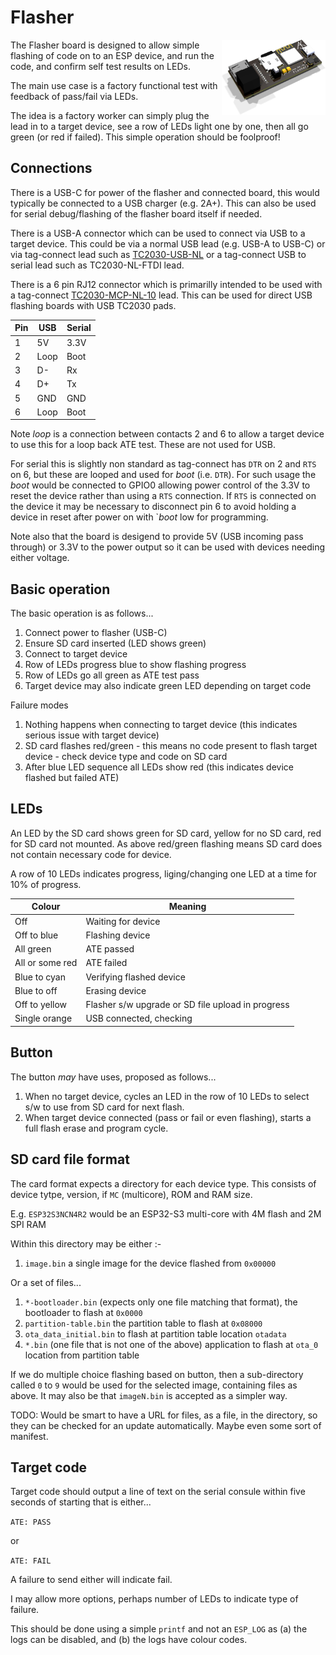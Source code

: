 # Flasher

<img src='PCB/Flasher/Flasher.png' align=right width=33%>

The Flasher board is designed to allow simple flashing of code on to an ESP device, and run the code, and confirm self test results on LEDs.

The main use case is a factory functional test with feedback of pass/fail via LEDs.

The idea is a factory worker can simply plug the lead in to a target device, see a row of LEDs light one by one, then all go green (or red if failed). This simple operation should be foolproof!

## Connections

There is a USB-C for power of the flasher and connected board, this would typically be connected to a USB charger (e.g. 2A+). This can also be used for serial debug/flashing of the flasher board itself if needed.

There is a USB-A connector which can be used to connect via USB to a target device. This could be via a normal USB lead (e.g. USB-A to USB-C) or via tag-connect lead such as [TC2030-USB-NL](https://www.tag-connect.com/product/tc2030-usb-nl) or a tag-connect USB to serial lead such as TC2030-NL-FTDI lead.

There is a 6 pin RJ12 connector which is primarilly intended to be used with a tag-connect [TC2030-MCP-NL-10](https://www.tag-connect.com/product/tc2030-mcp-nl-10-6-pin-cable-with-rj12-modular-plug-for-microchip-icd-10-version) lead. This can be used for direct USB flashing boards with USB TC2030 pads.

|Pin|USB|Serial|
|---|---|------|
|1|5V|3.3V|
|2|Loop|Boot|
|3|D-|Rx|
|4|D+|Tx|
|5|GND|GND|
|6|Loop|Boot|

Note *loop* is a connection between contacts 2 and 6 to allow a target device to use this for a loop back ATE test. These are not used for USB.

For serial this is slightly non standard as tag-connect has `DTR` on 2 and `RTS` on 6, but these are looped and used for *boot* (i.e. `DTR`). For such usage the *boot* would be connected to GPIO0 allowing power control of the 3.3V to reset the device rather than using a `RTS` connection. If `RTS` is connected on the device it may be necessary to disconnect pin 6 to avoid holding a device in reset after power on with `*boot* low for programming.

Note also that the board is desigend to provide 5V (USB incoming pass through) or 3.3V to the power output so it can be used with devices needing either voltage.

## Basic operation

The basic operation is as follows...

1. Connect power to flasher (USB-C)
2. Ensure SD card inserted (LED shows green)
3. Connect to target device
4. Row of LEDs progress blue to show flashing progress
5. Row of LEDs go all green as ATE test pass
6. Target device may also indicate green LED depending on target code

Failure modes

1. Nothing happens when connecting to target device (this indicates serious issue with target device)
2. SD card flashes red/green - this means no code present to flash target device - check device type and code on SD card
3. After blue LED sequence all LEDs show red (this indicates device flashed but failed ATE)
 
## LEDs

An LED by the SD card shows green for SD card, yellow for no SD card, red for SD card not mounted. As above red/green flashing means SD card does not contain necessary code for device.

A row of 10 LEDs indicates progress, liging/changing one LED at a time for 10% of progress.

|Colour|Meaning|
|------|-------|
|Off|Waiting for device|
|Off to blue|Flashing device|
|All green|ATE passed|
|All or some red|ATE failed|
|Blue to cyan|Verifying flashed device|
|Blue to off|Erasing device|
|Off to yellow|Flasher s/w upgrade or SD file upload in progress|
|Single orange|USB connected, checking|

## Button

The button *may* have uses, proposed as follows...

1. When no target device, cycles an LED in the row of 10 LEDs to select s/w to use from SD card for next flash.
2. When target device connected (pass or fail or even flashing), starts a full flash erase and program cycle.

## SD card file format

The card format expects a directory for each device type. This consists of device tytpe, version, if `MC` (multicore), ROM and RAM size.

E.g. `ESP32S3NCN4R2` would be an ESP32-S3 multi-core with 4M flash and 2M SPI RAM

Within this directory may be either :-

1. `image.bin` a single image for the device flashed from `0x00000`

Or a set of files...
 
1. `*-bootloader.bin` (expects only one file matching that format), the bootloader to flash at `0x0000`
2. `partition-table.bin` the partition table to flash at `0x08000`
3. `ota_data_initial.bin` to flash at partition table location `otadata`
4. `*.bin` (one file that is not one of the above) application to flash at `ota_0` location from partition table

If we do multiple choice flashing based on button, then a sub-directory called `0` to `9` would be used for the selected image, containing files as above. It may also be that `imageN.bin` is accepted as a simpler way.

TODO: Would be smart to have a URL for files, as a file, in the directory, so they can be checked for an update automatically. Maybe even some sort of manifest.

## Target code

Target code should output a line of text on the serial consule within five seconds of starting that is either... 

`ATE: PASS`

or

`ATE: FAIL`

A failure to send either will indicate fail.

I may allow more options, perhaps number of LEDs to indicate type of failure.

This should be done using a simple `printf` and not an `ESP_LOG` as (a) the logs can be disabled, and (b) the logs have colour codes.
